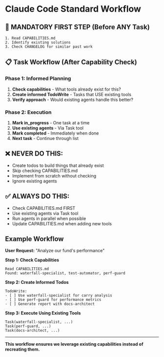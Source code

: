 # Claude Code Standard Workflow

## 🔴 MANDATORY FIRST STEP (Before ANY Task)

```
1. Read CAPABILITIES.md
2. Identify existing solutions
3. Check CHANGELOG for similar past work
```

## 📋 Task Workflow (After Capability Check)

### Phase 1: Informed Planning

1. **Check capabilities** - What tools already exist for this?
2. **Create informed TodoWrite** - Tasks that USE existing tools
3. **Verify approach** - Would existing agents handle this better?

### Phase 2: Execution

1. **Mark in_progress** - One task at a time
2. **Use existing agents** - Via Task tool
3. **Mark completed** - Immediately when done
4. **Next task** - Continue through list

## ❌ NEVER DO THIS:

- Create todos to build things that already exist
- Skip checking CAPABILITIES.md
- Implement from scratch without checking
- Ignore existing agents

## ✅ ALWAYS DO THIS:

- Check CAPABILITIES.md FIRST
- Use existing agents via Task tool
- Run agents in parallel when possible
- Update CAPABILITIES.md when adding new tools

## Example Workflow

**User Request:** "Analyze our fund's performance"

**Step 1: Check Capabilities**

```
Read CAPABILITIES.md
Found: waterfall-specialist, test-automator, perf-guard
```

**Step 2: Create Informed Todos**

```
TodoWrite:
- [ ] Use waterfall-specialist for carry analysis
- [ ] Use perf-guard for performance metrics
- [ ] Generate report with docs-architect
```

**Step 3: Execute Using Existing Tools**

```
Task(waterfall-specialist, ...)
Task(perf-guard, ...)
Task(docs-architect, ...)
```

---

**This workflow ensures we leverage existing capabilities instead of recreating
them.**
